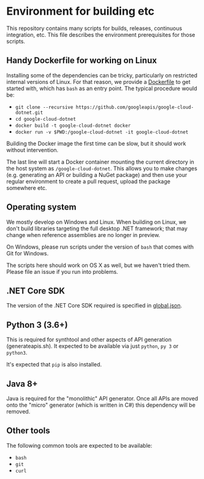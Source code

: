 # Environment for building etc

This repository contains many scripts for builds, releases, continuous
integration, etc. This file describes the environment prerequisites
for those scripts.

## Handy Dockerfile for working on Linux

Installing some of the dependencies can be tricky, particularly on
restricted internal versions of Linux. For that reason, we provide a
[Dockerfile](docker/Dockerfile) to get started with, which has
`bash` as an entry point. The typical procedure would be:

- `git clone --recursive https://github.com/googleapis/google-cloud-dotnet.git`
- `cd google-cloud-dotnet`
- `docker build -t google-cloud-dotnet docker`
- `docker run -v $PWD:/google-cloud-dotnet -it google-cloud-dotnet`

Building the Docker image the first time can be slow, but it should
work without intervention.

The last line will start a Docker container mounting the current
directory in the host system as `/google-cloud-dotnet`. This allows
you to make changes (e.g. generating an API or building a NuGet
package) and then use your regular environment to create a pull
request, upload the package somewhere etc.

## Operating system

We mostly develop on Windows and Linux. When building on Linux, we
don't build libraries targeting the full desktop .NET framework; that
may change when reference assemblies are no longer in preview.

On Windows, please run scripts under the version of `bash` that comes
with Git for Windows.

The scripts here should work on OS X as well, but we haven't tried
them. Please file an issue if you run into problems.

## .NET Core SDK

The version of the .NET Core SDK required is specified in
[global.json](global.json).

## Python 3 (3.6+)

This is required for synthtool and other aspects of API generation
(generateapis.sh). It expected to be available via just `python`, `py
3` or `python3`.

It's expected that `pip` is also installed.

## Java 8+

Java is required for the "monolithic" API generator. Once all APIs are
moved onto the "micro" generator (which is written in C#) this
dependency will be removed.

## Other tools

The following common tools are expected to be available:

- `bash`
- `git`
- `curl`
